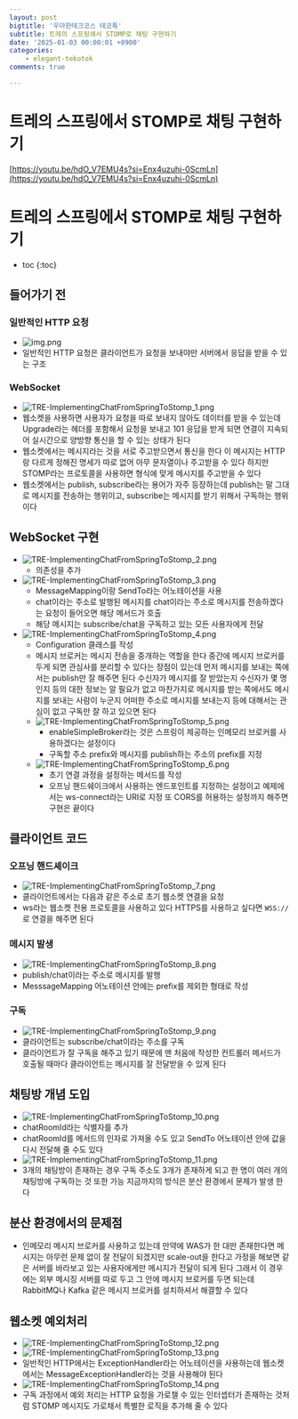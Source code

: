 ```yaml
---
layout: post
bigtitle: '우아한테크코스 테코톡'
subtitle: 트레의 스프링에서 STOMP로 채팅 구현하기
date: '2025-01-03 00:00:01 +0900'
categories:
    - elegant-tekotok
comments: true

---
```


# 트레의 스프링에서 STOMP로 채팅 구현하기
[https://youtu.be/hdO_V7EMU4s?si=Enx4uzuhi-0ScmLn](https://youtu.be/hdO_V7EMU4s?si=Enx4uzuhi-0ScmLn)

# 트레의 스프링에서 STOMP로 채팅 구현하기
* toc
{:toc}

## 들어가기 전 

### 일반적인 HTTP 요청
+ ![img.png](../../../assets/img/elegant-tekotok/TRE-ImplementingChatFromSpringToStomp.png)
+ 일반적인 HTTP 요청은 클라이언트가 요청을 보내야만 서버에서 응답을 받을 수 있는 구조

### WebSocket
+ ![TRE-ImplementingChatFromSpringToStomp_1.png](../../../assets/img/elegant-tekotok/TRE-ImplementingChatFromSpringToStomp_1.png)
+ 웹소켓을 사용하면 사용자가 요청을 따로 보내지 않아도 데이터를 받을 수 있는데 Upgrade라는 헤더를 포함해서 요청을 보내고 101 응답을 받게 되면 연결이 지속되어 실시간으로 양방향 통신을 할 수 있는 상태가 된다
+ 웹소켓에서는 메시지라는 것을 서로 주고받으면서 통신을 한다 이 메시지는 HTTP랑 다르게 정해진 명세가 따로 없어 아무 문자열이나 주고받을 수 있다 하지만 STOMP라는 프로토콜을 사용하면 형식에 맞게 메시지를 주고받을 수 있다
+ 웹소켓에서는 publish, subscribe라는 용어가 자주 등장하는데 publish는 말 그대로 메시지를 전송하는 행위이고, subscribe는 메시지를 받기 위해서 구독하는 행위이다 

## WebSocket 구현
+ ![TRE-ImplementingChatFromSpringToStomp_2.png](../../../assets/img/elegant-tekotok/TRE-ImplementingChatFromSpringToStomp_2.png)
  + 의존성을 추가
+ ![TRE-ImplementingChatFromSpringToStomp_3.png](../../../assets/img/elegant-tekotok/TRE-ImplementingChatFromSpringToStomp_3.png)
  + MessageMapping이랑 SendTo라는 어노테이션을 사용
  + chat이라는 주소로 발행된 메시지를 chat이라는 주소로 메시지를 전송하겠다는 요청이 들어오면 해당 메서드가 호출
  + 해당 메시지는 subscribe/chat을  구독하고 있는 모든 사용자에게 전달
+ ![TRE-ImplementingChatFromSpringToStomp_4.png](../../../assets/img/elegant-tekotok/TRE-ImplementingChatFromSpringToStomp_4.png)
  + Configuration 클래스를 작성
  + 메시지 브로커는 메시지 전송을 중개하는 역할을 한다 중간에 메시지 브로커를 두게 되면 관심사를 분리할 수 있다는 장점이 있는데
    먼저 메시지를 보내는 쪽에서는 publish만 잘 해주면 된다 수신자가 메시지를 잘 받았는지 수신자가 몇 명인지 등의 대한 정보는 알 필요가 없고
    마찬가지로 메시지를 받는 쪽에서도 메시지를 보내는 사람이 누군지 어떠한 주소로 메시지를 보내는지 등에 대해서는 관심이 없고 구독만 잘 하고 있으면 된다 
  + ![TRE-ImplementingChatFromSpringToStomp_5.png](../../../assets/img/elegant-tekotok/TRE-ImplementingChatFromSpringToStomp_5.png)
    + enableSimpleBroker라는 것은 스프링이 제공하는 인메모리 브로커를 사용하겠다는 설정이다 
    + 구독할 주소 prefix와 메시지를 publish하는 주소의 prefix를 지정
  + ![TRE-ImplementingChatFromSpringToStomp_6.png](../../../assets/img/elegant-tekotok/TRE-ImplementingChatFromSpringToStomp_6.png)
    + 초기 연결 과정을 설정하는 메서드를 작성
    + 오프닝 핸드쉐이크에서 사용하는 엔드포인트를 지정하는 설정이고 예제에서는 ws-connect라는 URI로 지정
      또 CORS를 허용하는 설정까지 해주면 구현은 끝이다

## 클라이언트 코드 

### 오프닝 핸드셰이크
+ ![TRE-ImplementingChatFromSpringToStomp_7.png](../../../assets/img/elegant-tekotok/TRE-ImplementingChatFromSpringToStomp_7.png)
+ 클라이언트에서는 다음과 같은 주소로 초기 웹소켓 연결을 요청
+ ws라는 웹소켓 전용 프로토콜을 사용하고 있다 HTTPS를 사용하고 싶다면 ```WSS://``` 로 연결을 해주면 된다

### 메시지 발생
+ ![TRE-ImplementingChatFromSpringToStomp_8.png](../../../assets/img/elegant-tekotok/TRE-ImplementingChatFromSpringToStomp_8.png)
+ publish/chat이라는 주소로 메시지를 발행
+ MesssageMapping 어노테이션 안에는 prefix를 제외한 형태로 작성

### 구독 
+ ![TRE-ImplementingChatFromSpringToStomp_9.png](../../../assets/img/elegant-tekotok/TRE-ImplementingChatFromSpringToStomp_9.png)
+ 클라이언트는 subscribe/chat이라는 주소를 구독
+ 클라이언트가 잘 구독을 해주고 있기 때문에 맨 처음에 작성한 컨트롤러 메서드가 호출될 때마다 클라이언트는 메시지를 잘 전달받을 수 있게 된다

## 채팅방 개념 도입
+ ![TRE-ImplementingChatFromSpringToStomp_10.png](../../../assets/img/elegant-tekotok/TRE-ImplementingChatFromSpringToStomp_10.png)
+ chatRoomId라는 식별자를 추가
+ chatRoomId를 메서드의 인자로 가져올 수도 있고  SendTo 어노테이션 안에 값을 다시 전달해 줄 수도 있다
+ ![TRE-ImplementingChatFromSpringToStomp_11.png](../../../assets/img/elegant-tekotok/TRE-ImplementingChatFromSpringToStomp_11.png)
+ 3개의 채팅방이 존재하는 경우 구독 주소도 3개가 존재하게 되고 한 명이 여러 개의 채팅방에 구독하는 것 또한 가능 지금까지의 방식은 분산 환경에서 문제가 발생 한다

## 분산 환경에서의 문제점 
+ 인메모리 메시지 브로커를 사용하고 있는데 만약에 WAS가 한 대만 존재한다면 메시지는 아무런 문제 없이 잘 전달이 되겠지만
  scale-out을 한다고 가정을 해보면 같은 서버를 바라보고 있는 사용자에게만 메시지가 전달이 되게 된다
  그래서 이 경우에는 외부 메시징 서버를 따로 두고 그 안에 메시지 브로커를 두면 되는데 RabbitMQ나 Kafka 같은
  메시지 브로커를 설치하셔서 해결할 수 있다

## 웹소켓 예외처리
+ ![TRE-ImplementingChatFromSpringToStomp_12.png](../../../assets/img/elegant-tekotok/TRE-ImplementingChatFromSpringToStomp_12.png)
+ ![TRE-ImplementingChatFromSpringToStomp_13.png](../../../assets/img/elegant-tekotok/TRE-ImplementingChatFromSpringToStomp_13.png)
+ 일반적인 HTTP에서는 ExceptionHandler라는 어노테이션을 사용하는데 웹소켓에서는 MessageExceptionHandler라는 것을 사용해야 된다 
+ ![TRE-ImplementingChatFromSpringToStomp_14.png](../../../assets/img/elegant-tekotok/TRE-ImplementingChatFromSpringToStomp_14.png)
+ 구독 과정에서 예외 처리는 HTTP 요청을 가로챌 수 있는 인터셉터가 존재하는 것처럼 STOMP 메시지도 가로채서 특별한 로직을 추가해 줄 수 있다

